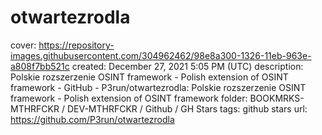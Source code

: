 # otwartezrodla

cover: https://repository-images.githubusercontent.com/304962462/98e8a300-1326-11eb-963e-a808f7bb521c
created: December 27, 2021 5:05 PM (UTC)
description: Polskie rozszerzenie OSINT framework - Polish extension of OSINT framework - GitHub - P3run/otwartezrodla: Polskie rozszerzenie OSINT framework - Polish extension of OSINT framework
folder: BOOKMRKS-MTHRFCKR / DEV-MTHRFCKR / Github / GH Stars
tags: github stars
url: https://github.com/P3run/otwartezrodla